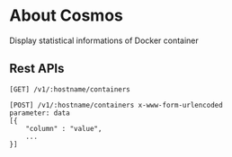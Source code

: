 About Cosmos
============
Display statistical informations of Docker container


Rest APIs
---------
	[GET] /v1/:hostname/containers
    
	[POST] /v1/:hostname/containers x-www-form-urlencoded
    parameter: data
    [{
        "column" : "value",
        ...
    }]